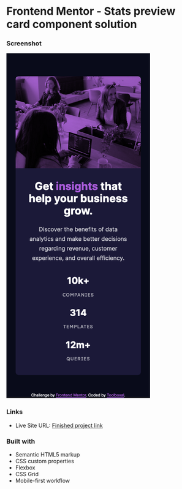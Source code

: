 # Frontend Mentor - Stats preview card component solution

### Screenshot

![screenshot](./Screenshot%202023-03-28%20at%2012-51-06%20Frontend%20Mentor%20Stats%20preview%20card%20component.png)

### Links

- Live Site URL: [Finished project link](https://fem-toolboxal-stats-preview-card.netlify.app/)

### Built with

- Semantic HTML5 markup
- CSS custom properties
- Flexbox
- CSS Grid
- Mobile-first workflow
